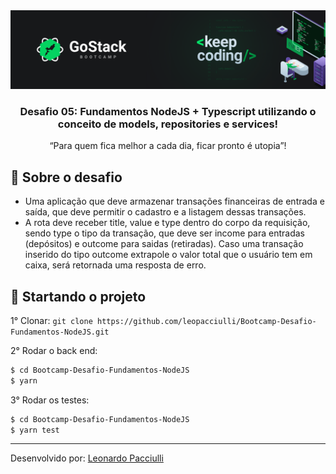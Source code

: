 <img alt="GoStack" src="./src/assets/gostack.png" />

<h3 align="center">
   Desafio 05: Fundamentos NodeJS + Typescript utilizando o conceito de models, repositories e services!
</h3>

<p align="center">“Para quem fica melhor a cada dia, ficar pronto é utopia”!</blockquote>

<br>

## :rocket: Sobre o desafio

- Uma aplicação que deve armazenar transações financeiras de entrada e saída, que deve permitir o cadastro e a listagem dessas transações.
- A rota deve receber title, value e type dentro do corpo da requisição, sendo type o tipo da transação, que deve ser income para entradas (depósitos) e outcome para saidas (retiradas). Caso uma transação inserido do tipo outcome extrapole o valor total que o usuário tem em caixa, será retornada uma resposta de erro.

## :checkered_flag: Startando o projeto

1° Clonar: `git clone https://github.com/leopacciulli/Bootcamp-Desafio-Fundamentos-NodeJS.git`

2° Rodar o back end:

```sh
$ cd Bootcamp-Desafio-Fundamentos-NodeJS
$ yarn
```

3° Rodar os testes:

```sh
$ cd Bootcamp-Desafio-Fundamentos-NodeJS
$ yarn test
```
---

Desenvolvido por: [Leonardo Pacciulli](https://www.linkedin.com/in/leonardo-pacciulli-a4b86a92/)
